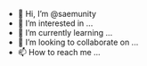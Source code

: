 - 👋 Hi, I’m @saemunity
- 👀 I’m interested in ...
- 🌱 I’m currently learning ...
- 💞️ I’m looking to collaborate on ...
- 📫 How to reach me ...

<!---
saemunity/saemunity is a ✨ special ✨ repository because its `README.md` (this file) appears on your GitHub profile.
You can click the Preview link to take a look at your changes.
--->
